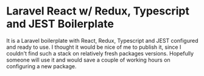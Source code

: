 # Laravel React w/ Redux, Typescript and JEST Boilerplate

It is a Laravel boilerplate with React, Redux, Typescript and JEST configured and ready to use. I thought it would be nice of me to publish it, since I couldn't find such a stack on relatively fresh packages versions. Hopefully someone will use it and would save a couple of working hours on configuring a new package.
